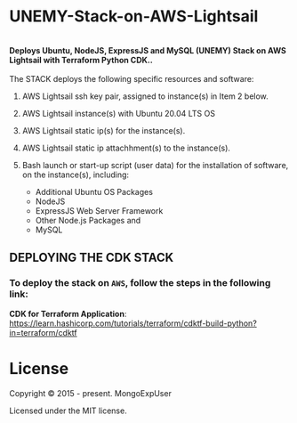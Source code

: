 # UNEMY-Stack-on-AWS-Lightsail

<br>
<strong>
Deploys Ubuntu, NodeJS, ExpressJS and MySQL (UNEMY) Stack on AWS Lightsail with Terraform  Python CDK..
</strong>
<br><br>
The  STACK deploys the following specific resources and software:

1) AWS Lightsail ssh key pair, assigned to instance(s) in Item 2 below.
                                                                                                                                                 
2) AWS Lightsail instance(s) with Ubuntu 20.04 LTS OS
                                                                                                                                                 
3) AWS Lightsail static ip(s) for the instance(s).
                                                                                                                                               
4) AWS Lightsail static ip attachhment(s) to the instance(s).

5) Bash launch or start-up script (user data) for the installation of software, on the instance(s), including:

   -  Additional Ubuntu OS Packages <br>
   -  NodeJS <br>
   -  ExpressJS Web Server Framework <br>
   -  Other Node.js Packages and <br>
   -  MySQL

## DEPLOYING THE CDK STACK

### To deploy the stack  on ```AWS```, follow the steps in the following link:

<strong>CDK for Terraform Application</strong>: https://learn.hashicorp.com/tutorials/terraform/cdktf-build-python?in=terraform/cdktf
  

# License

Copyright © 2015 - present. MongoExpUser

Licensed under the MIT license.
